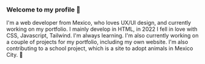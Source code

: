 ### Welcome to my profile 👋

I'm a web developer from Mexico, who loves UX/UI design, and currently working on my portfolio. 
I mainly develop in HTML, in 2022 I fell in love with CSS, Javascript, Tailwind. I'm always learning. 
I'm also currently working on a couple of projects for my portfolio, including my own website. I'm also contributing to a school project, which is a site to adopt animals in Mexico City. :heartbeat:

<!--
**D0nn022/D0nn022** is a ✨ _special_ ✨ repository because its `README.md` (this file) appears on your GitHub profile.

Here are some ideas to get you started:

- 🔭 I’m currently working on ...
- 🌱 I’m currently learning ...
- 👯 I’m looking to collaborate on ...
- 🤔 I’m looking for help with ...
- 💬 Ask me about ...
- 📫 How to reach me: ...
- 😄 Pronouns: ...
- ⚡ Fun fact: ...
-->
